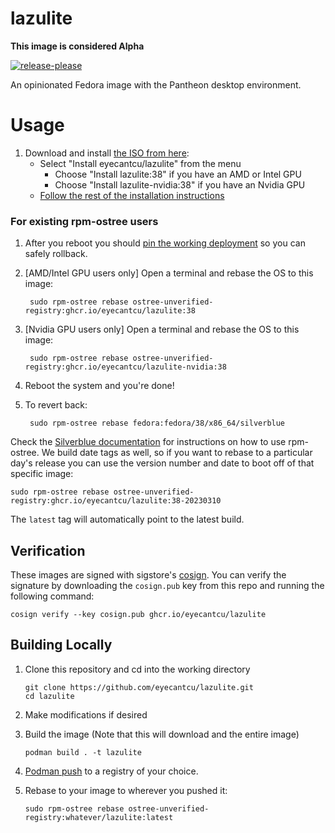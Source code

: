 # lazulite

**This image is considered Alpha**

[![release-please](https://github.com/EyeCantCU/lazulite/actions/workflows/release-please.yml/badge.svg)](https://github.com/EyeCantCU/lazulite/actions/workflows/release-please.yml)

An opinionated Fedora image with the Pantheon desktop environment.

# Usage

1. Download and install [the ISO from here](https://github.com/EyeCantCU/lazulite/releases/):
   - Select "Install eyecantcu/lazulite" from the menu
     - Choose "Install lazulite:38" if you have an AMD or Intel GPU
     - Choose "Install lazulite-nvidia:38" if you have an Nvidia GPU
   - [Follow the rest of the installation instructions](https://ublue.it/installation/)

### For existing rpm-ostree users

1. After you reboot you should [pin the working deployment](https://docs.fedoraproject.org/en-US/fedora-silverblue/faq/#_about_using_silverblue) so you can safely rollback. 
1. [AMD/Intel GPU users only] Open a terminal and rebase the OS to this image:

        sudo rpm-ostree rebase ostree-unverified-registry:ghcr.io/eyecantcu/lazulite:38

1. [Nvidia GPU users only] Open a terminal and rebase the OS to this image:

        sudo rpm-ostree rebase ostree-unverified-registry:ghcr.io/eyecantcu/lazulite-nvidia:38

1. Reboot the system and you're done!

1. To revert back:

        sudo rpm-ostree rebase fedora:fedora/38/x86_64/silverblue
        
Check the [Silverblue documentation](https://docs.fedoraproject.org/en-US/fedora-silverblue/) for instructions on how to use rpm-ostree. 
We build date tags as well, so if you want to rebase to a particular day's release you can use the version number and date to boot off of that specific image:
  
    sudo rpm-ostree rebase ostree-unverified-registry:ghcr.io/eyecantcu/lazulite:38-20230310

The `latest` tag will automatically point to the latest build. 

## Verification

These images are signed with sigstore's [cosign](https://docs.sigstore.dev/cosign/overview/). You can verify the signature by downloading the `cosign.pub` key from this repo and running the following command:

    cosign verify --key cosign.pub ghcr.io/eyecantcu/lazulite
    
## Building Locally

1. Clone this repository and cd into the working directory

       git clone https://github.com/eyecantcu/lazulite.git
       cd lazulite

1. Make modifications if desired
    
1. Build the image (Note that this will download and the entire image)

       podman build . -t lazulite
    
1. [Podman push](https://docs.podman.io/en/latest/markdown/podman-push.1.html) to a registry of your choice.
1. Rebase to your image to wherever you pushed it:

       sudo rpm-ostree rebase ostree-unverified-registry:whatever/lazulite:latest
